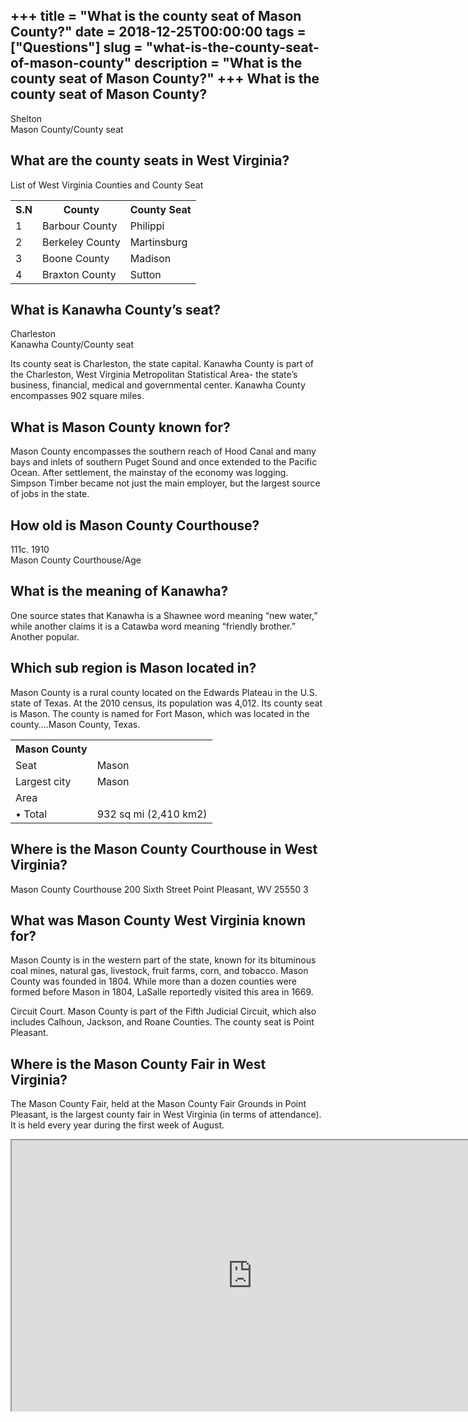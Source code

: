 +++
title = "What is the county seat of Mason County?"
date = 2018-12-25T00:00:00
tags = ["Questions"]
slug = "what-is-the-county-seat-of-mason-county"
description = "What is the county seat of Mason County?"
+++
What is the county seat of Mason County?
----------------------------------------

Shelton  
Mason County/County seat

What are the county seats in West Virginia?
-------------------------------------------

List of West Virginia Counties and County Seat

<table><tr><th>S.N</th><th>County</th><th>County Seat</th></tr><tr><td>1</td><td>Barbour County</td><td>Philippi</td></tr><tr><td>2</td><td>Berkeley County</td><td>Martinsburg</td></tr><tr><td>3</td><td>Boone County</td><td>Madison</td></tr><tr><td>4</td><td>Braxton County</td><td>Sutton</td></tr></table>

What is Kanawha County’s seat?
------------------------------

Charleston  
Kanawha County/County seat

Its county seat is Charleston, the state capital. Kanawha County is part of the Charleston, West Virginia Metropolitan Statistical Area- the state’s business, financial, medical and governmental center. Kanawha County encompasses 902 square miles.

What is Mason County known for?
-------------------------------

Mason County encompasses the southern reach of Hood Canal and many bays and inlets of southern Puget Sound and once extended to the Pacific Ocean. After settlement, the mainstay of the economy was logging. Simpson Timber became not just the main employer, but the largest source of jobs in the state.

How old is Mason County Courthouse?
-----------------------------------

111c. 1910  
Mason County Courthouse/Age

What is the meaning of Kanawha?
-------------------------------

One source states that Kanawha is a Shawnee word meaning “new water,” while another claims it is a Catawba word meaning “friendly brother.” Another popular.

Which sub region is Mason located in?
-------------------------------------

Mason County is a rural county located on the Edwards Plateau in the U.S. state of Texas. At the 2010 census, its population was 4,012. Its county seat is Mason. The county is named for Fort Mason, which was located in the county….Mason County, Texas.

<table><tr><th>Mason County</th></tr><tr><td>Seat</td><td>Mason</td></tr><tr><td>Largest city</td><td>Mason</td></tr><tr><td>Area</td></tr><tr><td>• Total</td><td>932 sq mi (2,410 km2)</td></tr></table>

Where is the Mason County Courthouse in West Virginia?
------------------------------------------------------

Mason County Courthouse 200 Sixth Street Point Pleasant, WV 25550 3

What was Mason County West Virginia known for?
----------------------------------------------

Mason County is in the western part of the state, known for its bituminous coal mines, natural gas, livestock, fruit farms, corn, and tobacco. Mason County was founded in 1804. While more than a dozen counties were formed before Mason in 1804, LaSalle reportedly visited this area in 1669.

Circuit Court. Mason County is part of the Fifth Judicial Circuit, which also includes Calhoun, Jackson, and Roane Counties. The county seat is Point Pleasant.

Where is the Mason County Fair in West Virginia?
------------------------------------------------

The Mason County Fair, held at the Mason County Fair Grounds in Point Pleasant, is the largest county fair in West Virginia (in terms of attendance). It is held every year during the first week of August.

<iframe allow="accelerometer; autoplay; clipboard-write; encrypted-media; gyroscope; picture-in-picture" allowfullscreen="" class="__youtube_prefs__  epyt-is-override  no-lazyload" data-no-lazy="1" data-origheight="433" data-origwidth="770" data-skipgform_ajax_framebjll="" height="433" id="_ytid_92512" loading="lazy" src="https://www.youtube.com/embed/Zt1P4iZtd9M?enablejsapi=1&autoplay=0&cc_load_policy=0&cc_lang_pref=&iv_load_policy=1&loop=0&modestbranding=0&rel=1&fs=1&playsinline=0&autohide=2&theme=dark&color=red&controls=1&" title="YouTube player" width="770"></iframe>
